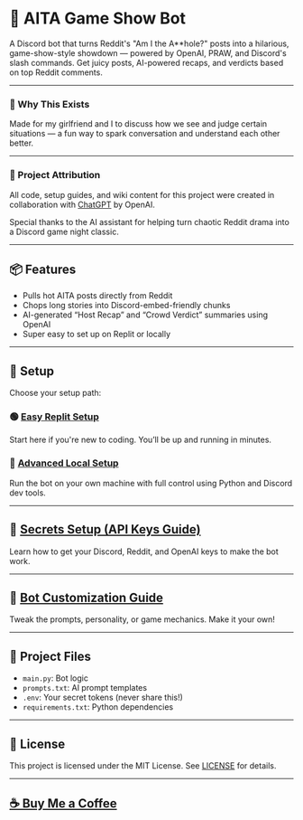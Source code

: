 # 🤖 AITA Game Show Bot


A Discord bot that turns Reddit's "Am I the A**hole?" posts into a hilarious, game-show-style showdown — powered by OpenAI, PRAW, and Discord's slash commands. Get juicy posts, AI-powered recaps, and verdicts based on top Reddit comments.

---

### 💖 Why This Exists

Made for my girlfriend and I to discuss how we see and judge certain situations — a fun way to spark conversation and understand each other better.


---

### 🤖 Project Attribution

All code, setup guides, and wiki content for this project were created in collaboration with [ChatGPT](https://openai.com/chatgpt) by OpenAI.

Special thanks to the AI assistant for helping turn chaotic Reddit drama into a Discord game night classic.

---

## 📦 Features

- Pulls hot AITA posts directly from Reddit
- Chops long stories into Discord-embed-friendly chunks
- AI-generated “Host Recap” and “Crowd Verdict” summaries using OpenAI
- Super easy to set up on Replit or locally

---

## 🚀 Setup

Choose your setup path:

### 🟢 [Easy Replit Setup](../../wiki/Easy-Replit-Setup-(Step‐by‐Step-Guide))

Start here if you're new to coding. You’ll be up and running in minutes.

### 🧠 [Advanced Local Setup](../../wiki/Advanced-Local-Setup-(Run-AITA-Bot-on-Your-Machine))

Run the bot on your own machine with full control using Python and Discord dev tools.

---

## 🔑 [Secrets Setup (API Keys Guide)](../../wiki/Secrets-Setup-(API-Keys-Guide))

Learn how to get your Discord, Reddit, and OpenAI keys to make the bot work.

---

## 🎨 [Bot Customization Guide](../../wiki/Bot-Customization-Guide)

Tweak the prompts, personality, or game mechanics. Make it your own!

---

## 📁 Project Files

- `main.py`: Bot logic
- `prompts.txt`: AI prompt templates
- `.env`: Your secret tokens (never share this!)
- `requirements.txt`: Python dependencies

---

## 📄 License

This project is licensed under the MIT License. See [LICENSE](LICENSE) for details.

---

## [☕ Buy Me a Coffee](https://coff.ee/junderscore)
